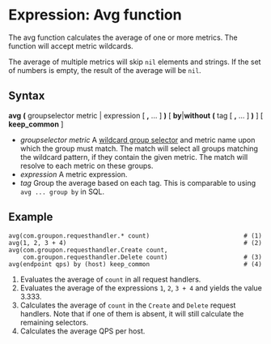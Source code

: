 Expression: Avg function
====

The avg function calculates the average of one or more metrics.
The function will accept metric wildcards.

The average of multiple metrics will skip ``nil`` elements and strings.
If the set of numbers is empty, the result of the average will be ``nil``.

Syntax
----

**avg** **(** groupselector metric | expression [ **,** ... ] **)** [ **by**|**without** **(** tag [ **,** ... ] **)** ] [ **keep_common** ]

- *groupselector metric*
  A [wildcard group selector](groupselector.md) and metric name upon which the group must match.
  The match will select all groups matching the wildcard pattern, if they contain the given metric.
  The match will resolve to each metric on these groups.
- *expression*
  A metric expression.
- *tag*
  Group the average based on each tag.
  This is comparable to using ``avg ... group by`` in SQL.

Example
----

    avg(com.groupon.requesthandler.* count)                          # (1)
    avg(1, 2, 3 + 4)                                                 # (2)
    avg(com.groupon.requesthandler.Create count,
        com.groupon.requesthandler.Delete count)                     # (3)
    avg(endpoint qps) by (host) keep_common                          # (4)

1. Evaluates the average of ``count`` in all request handlers.
2. Evaluates the average of the expressions ``1``, ``2``, ``3 + 4`` and yields the value 3.333.
3. Calculates the average of ``count`` in the ``Create`` and ``Delete`` request handlers.
   Note that if one of them is absent, it will still calculate the remaining selectors.
4. Calculates the average QPS per host.

